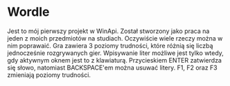 # Wordle
Jest to mój pierwszy projekt w WinApi. Został stworzony jako praca na jeden z moich przedmiotów na studiach. Oczywiście wiele rzeczy można w nim poprawaić. 
Gra zawiera 3 poziomy trudności, które różnią się liczbą jednocześnie rozgrywanych gier.
Wpisywanie liter możliwe jest tylko wtedy, gdy aktywnym oknem jest to z klawiaturą.
Przycieskiem ENTER zatwierdza się słowo, natomiast BACKSPACE'em można usuwać litery.
F1, F2 oraz F3 zmieniają poziomy trudności.
